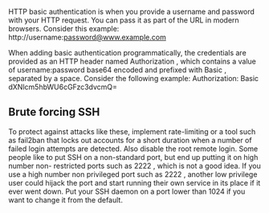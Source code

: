 HTTP basic authentication is when you provide a username and password with
your HTTP request. You can pass it as part of the URL in modern browsers.
Consider this example:
http://username:password@www.example.com

When adding basic authentication programmatically, the credentials are provided
as an HTTP header named Authorization , which contains a value of
username:password base64 encoded and prefixed with Basic , separated by a space.
Consider the following example:
Authorization: Basic dXNlcm5hbWU6cGFzc3dvcmQ=

## Brute forcing SSH
To protect against attacks like these, implement rate-limiting or a tool such as
fail2ban that locks out accounts for a short duration when a number of failed
login attempts are detected. Also disable the root remote login. Some people like
to put SSH on a non-standard port, but end up putting it on high number non-
restricted ports such as 2222 , which is not a good idea. If you use a high number
non privileged port such as 2222 , another low privilege user could hijack the port
and start running their own service in its place if it ever went down. Put your
SSH daemon on a port lower than 1024 if you want to change it from the default.